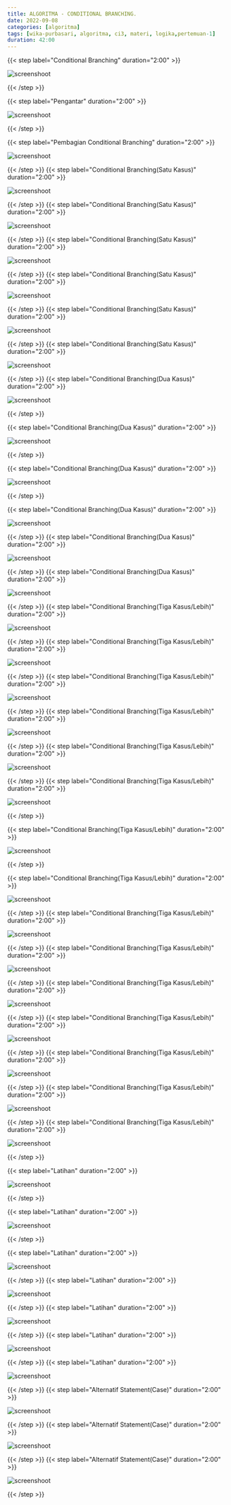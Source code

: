 ```yaml
---
title: ALGORITMA - CONDITIONAL BRANCHING.
date: 2022-09-08
categories: [algoritma]
tags: [wika-purbasari, algoritma, ci3, materi, logika,pertemuan-1]
duration: 42:00
---
```

{{< step label="Conditional Branching" duration="2:00" >}}

![screenshoot](/cb-algo/cb-algo_page-0001.jpg)

{{< /step >}}

{{< step label="Pengantar" duration="2:00" >}}

![screenshoot](/cb-algo/cb-algo_page-0002.jpg)

{{< /step >}}

{{< step label="Pembagian Conditional Branching" duration="2:00" >}}

![screenshoot](/cb-algo/cb-algo_page-0003.jpg)

{{< /step >}}
{{< step label="Conditional Branching(Satu Kasus)" duration="2:00" >}}

![screenshoot](/cb-algo/cb-algo_page-0004.jpg)

{{< /step >}}
{{< step label="Conditional Branching(Satu Kasus)" duration="2:00" >}}

![screenshoot](/cb-algo/cb-algo_page-0005.jpg)

{{< /step >}}
{{< step label="Conditional Branching(Satu Kasus)" duration="2:00" >}}

![screenshoot](/cb-algo/cb-algo_page-0006.jpg)

{{< /step >}}
{{< step label="Conditional Branching(Satu Kasus)" duration="2:00" >}}

![screenshoot](/cb-algo/cb-algo_page-0007.jpg)

{{< /step >}}
{{< step label="Conditional Branching(Satu Kasus)" duration="2:00" >}}

![screenshoot](/cb-algo/cb-algo_page-0008.jpg)

{{< /step >}}
{{< step label="Conditional Branching(Satu Kasus)" duration="2:00" >}}

![screenshoot](/cb-algo/cb-algo_page-0009.jpg)

{{< /step >}}
{{< step label="Conditional Branching(Dua Kasus)" duration="2:00" >}}

![screenshoot](/cb-algo/cb-algo_page-0010.jpg)

{{< /step >}}

{{< step label="Conditional Branching(Dua Kasus)" duration="2:00" >}}

![screenshoot](/cb-algo/cb-algo_page-0011.jpg)

{{< /step >}}

{{< step label="Conditional Branching(Dua Kasus)" duration="2:00" >}}

![screenshoot](/cb-algo/cb-algo_page-0012.jpg)

{{< /step >}}

{{< step label="Conditional Branching(Dua Kasus)" duration="2:00" >}}

![screenshoot](/cb-algo/cb-algo_page-0013.jpg)

{{< /step >}}
{{< step label="Conditional Branching(Dua Kasus)" duration="2:00" >}}

![screenshoot](/cb-algo/cb-algo_page-0014.jpg)

{{< /step >}}
{{< step label="Conditional Branching(Dua Kasus)" duration="2:00" >}}

![screenshoot](/cb-algo/cb-algo_page-0015.jpg)

{{< /step >}}
{{< step label="Conditional Branching(Tiga Kasus/Lebih)" duration="2:00" >}}

![screenshoot](/cb-algo/cb-algo_page-0016.jpg)

{{< /step >}}
{{< step label="Conditional Branching(Tiga Kasus/Lebih)" duration="2:00" >}}

![screenshoot](/cb-algo/cb-algo_page-0017.jpg)

{{< /step >}}
{{< step label="Conditional Branching(Tiga Kasus/Lebih)" duration="2:00" >}}

![screenshoot](/cb-algo/cb-algo_page-0018.jpg)

{{< /step >}}
{{< step label="Conditional Branching(Tiga Kasus/Lebih)" duration="2:00" >}}

![screenshoot](/cb-algo/cb-algo_page-0019.jpg)

{{< /step >}}
{{< step label="Conditional Branching(Tiga Kasus/Lebih)" duration="2:00" >}}

![screenshoot](/cb-algo/cb-algo_page-0020.jpg)

{{< /step >}}
{{< step label="Conditional Branching(Tiga Kasus/Lebih)" duration="2:00" >}}

![screenshoot](/cb-algo/cb-algo_page-0021.jpg)

{{< /step >}}

{{< step label="Conditional Branching(Tiga Kasus/Lebih)" duration="2:00" >}}

![screenshoot](/cb-algo/cb-algo_page-0022.jpg)

{{< /step >}}

{{< step label="Conditional Branching(Tiga Kasus/Lebih)" duration="2:00" >}}

![screenshoot](/cb-algo/cb-algo_page-0023.jpg)

{{< /step >}}
{{< step label="Conditional Branching(Tiga Kasus/Lebih)" duration="2:00" >}}

![screenshoot](/cb-algo/cb-algo_page-0024.jpg)

{{< /step >}}
{{< step label="Conditional Branching(Tiga Kasus/Lebih)" duration="2:00" >}}

![screenshoot](/cb-algo/cb-algo_page-0025.jpg)

{{< /step >}}
{{< step label="Conditional Branching(Tiga Kasus/Lebih)" duration="2:00" >}}

![screenshoot](/cb-algo/cb-algo_page-0026.jpg)

{{< /step >}}
{{< step label="Conditional Branching(Tiga Kasus/Lebih)" duration="2:00" >}}

![screenshoot](/cb-algo/cb-algo_page-0027.jpg)

{{< /step >}}
{{< step label="Conditional Branching(Tiga Kasus/Lebih)" duration="2:00" >}}

![screenshoot](/cb-algo/cb-algo_page-0028.jpg)

{{< /step >}}
{{< step label="Conditional Branching(Tiga Kasus/Lebih)" duration="2:00" >}}

![screenshoot](/cb-algo/cb-algo_page-0029.jpg)

{{< /step >}}
{{< step label="Conditional Branching(Tiga Kasus/Lebih)" duration="2:00" >}}

![screenshoot](/cb-algo/cb-algo_page-0030.jpg)

{{< /step >}}

{{< step label="Latihan" duration="2:00" >}}

![screenshoot](/cb-algo/cb-algo_page-0031.jpg)

{{< /step >}}

{{< step label="Latihan" duration="2:00" >}}

![screenshoot](/cb-algo/cb-algo_page-0032.jpg)

{{< /step >}}

{{< step label="Latihan" duration="2:00" >}}

![screenshoot](/cb-algo/cb-algo_page-0033.jpg)

{{< /step >}}
{{< step label="Latihan" duration="2:00" >}}

![screenshoot](/cb-algo/cb-algo_page-0034.jpg)

{{< /step >}}
{{< step label="Latihan" duration="2:00" >}}

![screenshoot](/cb-algo/cb-algo_page-0035.jpg)

{{< /step >}}
{{< step label="Latihan" duration="2:00" >}}

![screenshoot](/cb-algo/cb-algo_page-0036.jpg)

{{< /step >}}
{{< step label="Latihan" duration="2:00" >}}

![screenshoot](/cb-algo/cb-algo_page-0037.jpg)

{{< /step >}}
{{< step label="Alternatif Statement(Case)" duration="2:00" >}}

![screenshoot](/cb-algo/cb-algo_page-0038.jpg)

{{< /step >}}
{{< step label="Alternatif Statement(Case)" duration="2:00" >}}

![screenshoot](/cb-algo/cb-algo_page-0039.jpg)

{{< /step >}}
{{< step label="Alternatif Statement(Case)" duration="2:00" >}}

![screenshoot](/cb-algo/cb-algo_page-0040.jpg)

{{< /step >}}
